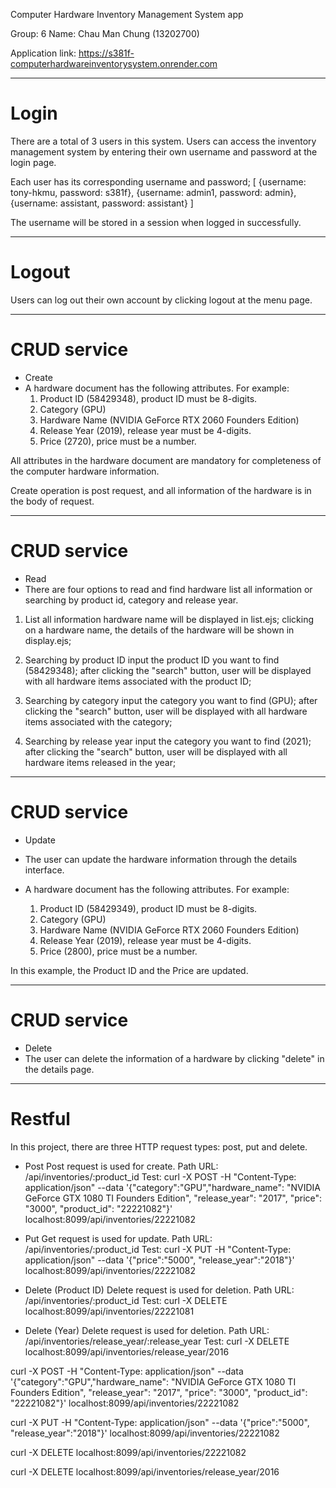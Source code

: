 Computer Hardware Inventory Management System app

Group: 6
Name: 
Chau Man Chung (13202700)

Application link: https://s381f-computerhardwareinventorysystem.onrender.com

********************************************
# Login
There are a total of 3 users in this system.
Users can access the inventory management system by entering their own username and password at the login page.

Each user has its corresponding username and password;
[
	{username: tony-hkmu, password: s381f},
	{username: admin1, password: admin},
	{username: assistant, password: assistant}
]

The username will be stored in a session when logged in successfully.

********************************************
# Logout
Users can log out their own account by clicking logout at the menu page.

********************************************
# CRUD service
- Create
- A hardware document has the following attributes. For example: 
  1)	Product ID (58429348), product ID must be 8-digits.
  2)	Category (GPU)
  3)	Hardware Name (NVIDIA GeForce RTX 2060 Founders Edition)
  4)	Release Year (2019), release year must be 4-digits.
  5)	Price (2720), price must be a number.

All attributes in the hardware document are mandatory for completeness of the computer hardware information.

Create operation is post request, and all information of the hardware is in the body of request.

********************************************
# CRUD service
- Read
- There are four options to read and find hardware list all information or searching by product id, category and release year.

1) List all information
	hardware name will be displayed in list.ejs;
	clicking on a hardware name, the details of the hardware will be shown in display.ejs;

2) Searching by product ID
	input the product ID you want to find (58429348);
	after clicking the "search" button, user will be displayed with all hardware items associated with the product ID;

4) Searching by category
	input the category you want to find (GPU);
	after clicking the "search" button, user will be displayed with all hardware items associated with the category;

2) Searching by release year
	input the category you want to find (2021);
	after clicking the "search" button, user will be displayed with all hardware items released in the year;
********************************************
# CRUD service
- Update
- The user can update the hardware information through the details interface.

- A hardware document has the following attributes. For example: 
  1)	Product ID (58429349), product ID must be 8-digits.
  2)	Category (GPU)
  3)	Hardware Name (NVIDIA GeForce RTX 2060 Founders Edition)
  4)	Release Year (2019), release year must be 4-digits.
  5)	Price (2800), price must be a number.

In this example, the Product ID and the Price are updated.

********************************************
# CRUD service
- Delete
- The user can delete the information of a hardware by clicking "delete" in the details page.

********************************************
# Restful
In this project, there are three HTTP request types: post, put and delete.

- Post 
	Post request is used for create.
	Path URL: /api/inventories/:product_id
	Test: curl -X POST -H "Content-Type: application/json" --data '{"category":"GPU","hardware_name": "NVIDIA GeForce GTX 1080 TI Founders Edition", "release_year": "2017", "price": "3000", "product_id": "22221082"}' localhost:8099/api/inventories/22221082

- Put
	Get request is used for update.
	Path URL: /api/inventories/:product_id
	Test: curl -X PUT -H "Content-Type: application/json" --data '{"price":"5000", "release_year":"2018"}' localhost:8099/api/inventories/22221082

- Delete (Product ID)
	Delete request is used for deletion.
	Path URL: /api/inventories/:product_id
	Test: curl -X DELETE localhost:8099/api/inventories/22221081

- Delete (Year)
	Delete request is used for deletion.
	Path URL: /api/inventories/release_year/:release_year
	Test: curl -X DELETE localhost:8099/api/inventories/release_year/2016

curl -X POST -H "Content-Type: application/json" --data '{"category":"GPU","hardware_name": "NVIDIA GeForce GTX 1080 TI Founders Edition", "release_year": "2017", "price": "3000", "product_id": "22221082"}' localhost:8099/api/inventories/22221082

curl -X PUT -H "Content-Type: application/json" --data '{"price":"5000", "release_year":"2018"}' localhost:8099/api/inventories/22221082

curl -X DELETE localhost:8099/api/inventories/22221082

curl -X DELETE localhost:8099/api/inventories/release_year/2016
